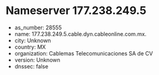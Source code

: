 # Nameserver 177.238.249.5

* as_number: 28555
* name: 177.238.249.5.cable.dyn.cableonline.com.mx.
* city: Unknown
* country: MX
* organization: Cablemas Telecomunicaciones SA de CV
* version: Unknown
* dnssec: false
